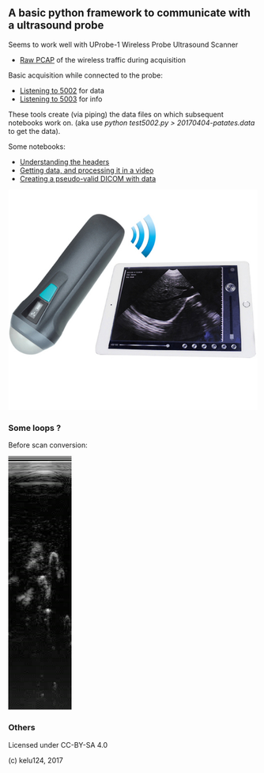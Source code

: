 ## A basic python framework to communicate with a ultrasound probe

Seems to work well with UProbe-1 Wireless Probe Ultrasound Scanner

* [Raw PCAP](/data/2017_03_01_193826.pcap) of the wireless traffic during acquisition

Basic acquisition while connected to the probe:

* [Listening to 5002](/pythonSDK/test5002.py) for data
* [Listening to 5003](/pythonSDK/test5003.py) for info

These tools create (via piping) the data files on which subsequent notebooks work on. (aka use _python test5002.py > 20170404-patates.data_ to get the data).

Some notebooks:

* [Understanding the headers](/20170410-CrackingHeaders.ipynb)
* [Getting data, and processing it in a video](/20170404-Crunching_Video.ipynb)
* [Creating a pseudo-valid DICOM with data](/20170411-DICOM.ipynb)
	




![](/uprobe1.jpg)


### Some loops ?

Before scan conversion:

![](/video/20170404-potatoes.gif)

### Others

Licensed under CC-BY-SA 4.0

(c) kelu124, 2017
